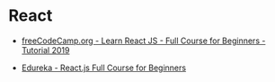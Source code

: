 # React

- [freeCodeCamp.org - Learn React JS - Full Course for Beginners - Tutorial 2019](https://www.youtube.com/watch?v=DLX62G4lc44)

- [Edureka - React.js Full Course for Beginners](https://www.youtube.com/watch?v=fSp2C7QPH8M)
